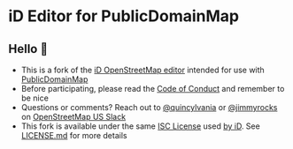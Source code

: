 # iD Editor for PublicDomainMap

## Hello :wave:

* This is a fork of the [iD OpenStreetMap editor](https://github.com/openstreetmap/iD) intended for use with [PublicDomainMap](https://www.publicdomainmap.org/)
* Before participating, please read the [Code of Conduct](CODE_OF_CONDUCT.md) and remember to be nice
* Questions or comments? Reach out to [@quincylvania](https://github.com/quincylvania) or [@jimmyrocks](https://github.com/jimmyrocks) on [OpenStreetMap US Slack](https://slack.openstreetmap.us/)
* This fork is available under the same [ISC License](https://opensource.org/licenses/ISC) used [by iD](https://github.com/openstreetmap/iD#License). See [LICENSE.md](LICENSE.md) for more details
